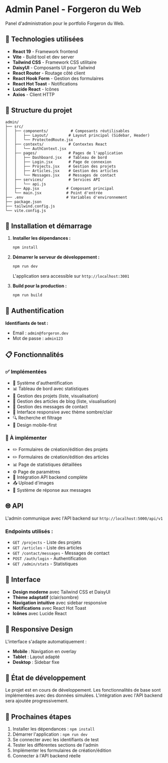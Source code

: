# Admin Panel - Forgeron du Web

Panel d'administration pour le portfolio Forgeron du Web.

## 🚀 Technologies utilisées

- **React 19** - Framework frontend
- **Vite** - Build tool et dev server
- **Tailwind CSS** - Framework CSS utilitaire
- **DaisyUI** - Composants UI pour Tailwind
- **React Router** - Routage côté client
- **React Hook Form** - Gestion des formulaires
- **React Hot Toast** - Notifications
- **Lucide React** - Icônes
- **Axios** - Client HTTP

## 📁 Structure du projet

```
admin/
├── src/
│   ├── components/          # Composants réutilisables
│   │   ├── Layout/         # Layout principal (Sidebar, Header)
│   │   └── ProtectedRoute.jsx
│   ├── contexts/           # Contextes React
│   │   └── AuthContext.jsx
│   ├── pages/              # Pages de l'application
│   │   ├── Dashboard.jsx   # Tableau de bord
│   │   ├── Login.jsx       # Page de connexion
│   │   ├── Projects.jsx    # Gestion des projets
│   │   ├── Articles.jsx    # Gestion des articles
│   │   └── Messages.jsx    # Messages de contact
│   ├── services/           # Services API
│   │   └── api.js
│   ├── App.jsx            # Composant principal
│   └── main.jsx           # Point d'entrée
├── .env                   # Variables d'environnement
├── package.json
├── tailwind.config.js
└── vite.config.js
```

## 🔧 Installation et démarrage

1. **Installer les dépendances :**
   ```bash
   npm install
   ```

2. **Démarrer le serveur de développement :**
   ```bash
   npm run dev
   ```
   L'application sera accessible sur `http://localhost:3001`

3. **Build pour la production :**
   ```bash
   npm run build
   ```

## 🔐 Authentification

**Identifiants de test :**
- Email : `admin@forgeron.dev`
- Mot de passe : `admin123`

## 📋 Fonctionnalités

### ✅ Implémentées
- 🔐 Système d'authentification
- 📊 Tableau de bord avec statistiques
- 📁 Gestion des projets (liste, visualisation)
- 📝 Gestion des articles de blog (liste, visualisation)
- 💬 Gestion des messages de contact
- 🎨 Interface responsive avec thème sombre/clair
- 🔍 Recherche et filtrage
- 📱 Design mobile-first

### 🚧 À implémenter
- ✏️ Formulaires de création/édition des projets
- ✏️ Formulaires de création/édition des articles
- 📊 Page de statistiques détaillées
- ⚙️ Page de paramètres
- 🔄 Intégration API backend complète
- 📤 Upload d'images
- 📧 Système de réponse aux messages

## 🌐 API

L'admin communique avec l'API backend sur `http://localhost:5000/api/v1`

### Endpoints utilisés :
- `GET /projects` - Liste des projets
- `GET /articles` - Liste des articles
- `GET /contact/messages` - Messages de contact
- `POST /auth/login` - Authentification
- `GET /admin/stats` - Statistiques

## 🎨 Interface

- **Design moderne** avec Tailwind CSS et DaisyUI
- **Thème adaptatif** (clair/sombre)
- **Navigation intuitive** avec sidebar responsive
- **Notifications** avec React Hot Toast
- **Icônes** avec Lucide React

## 📱 Responsive Design

L'interface s'adapte automatiquement :
- **Mobile** : Navigation en overlay
- **Tablet** : Layout adapté
- **Desktop** : Sidebar fixe

## 🔄 État de développement

Le projet est en cours de développement. Les fonctionnalités de base sont implémentées avec des données simulées. L'intégration avec l'API backend sera ajoutée progressivement.

## 🚀 Prochaines étapes

1. Installer les dépendances : `npm install`
2. Démarrer l'application : `npm run dev`
3. Se connecter avec les identifiants de test
4. Tester les différentes sections de l'admin
5. Implémenter les formulaires de création/édition
6. Connecter à l'API backend réelle
